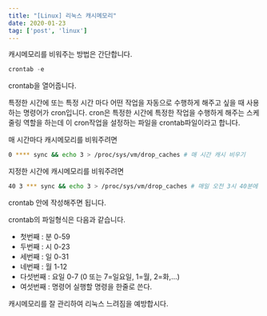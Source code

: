```yaml
---
title: "[Linux] 리눅스 캐시메모리"
date: 2020-01-23
tag: ['post', 'linux']
---
```


캐시메모리를 비워주는 방법은 간단합니다.

``` javascript
crontab -e
```

crontab을 열어줍니다.

특정한 시간에 또는 특정 시간 마다 어떤 작업을 자동으로 수행하게 해주고 싶을 때 사용하는 명령어가 cron입니다.
cron은 특정한 시간에 특정한 작업을 수행하게 해주는 스케줄링 역할을 하는데 이 cron작업을 설정하는 파일을 crontab파일이라고 합니다.

매 시간마다 캐시메모리를 비워주려면

```bash
0 **** sync && echo 3 > /proc/sys/vm/drop_caches # 매 시간 캐시 비우기
```

지정한 시간에 캐시메모리를 비워주려면

```bash
40 3 *** sync && echo 3 > /proc/sys/vm/drop_caches # 매일 오전 3시 40분에 캐시 비우기
```

crontab 안에 작성해주면 됩니다.

crontab의 파일형식은 다음과 같습니다.

- 첫번째 :   분        0-59
- 두번째 :   시        0-23
- 세번째 :   일        0-31
- 네번째 :   월        1-12
- 다섯번째 :  요일      0-7 (0 또는 7=일요일, 1=월, 2=화,...)
- 여섯번째 : 명령어    실행할 명령을 한줄로 쓴다.

캐시메모리를 잘 관리하여 리눅스 느려짐을 예방합시다.
